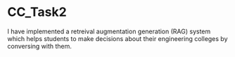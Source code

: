 # CC_Task2

I have implemented a retreival augmentation generation (RAG) system which helps students to make decisions about their engineering colleges by conversing with them.
